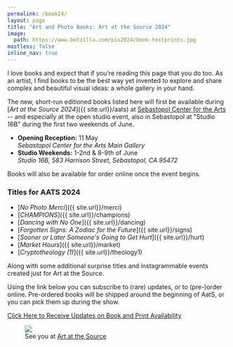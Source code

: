 ```yaml
---
permalink: /book24/
layout: page
title: "Art and Photo Books: Art at the Source 2024"
image:
  path: https://www.botzilla.com/pix2024/book-testprints.jpg
mastless: false
inline_nav: true
---
```


I love books and expect that if you're reading this page that you do too. As an artist, I find books to be the best way yet invented to explore and share complex and beautiful visual ideas: a whole gallery in your hand.

The new, short-run editioned books listed here will first be available during [_Art at the Source 2024_]({{ site.url}}/aats) at [Sebastopol Center for the Arts](https://www.sebarts.org/) -- and especially at the open studio event, also in Sebastopol at "Studio 16B" during the first two weekends of June.

* **Opening Reception:** 11 May<br/>_Sebastopol Center for the Arts Main Gallery_
* **Studio Weekends:** 1-2nd & 8-9th of June<br/>_Studio 16B, 583 Harrison Street, Sebastopol, CA 95472_

Books will also be available for order online once the event begins.

### Titles for AATS 2024

* [_No Photo Merci_]({{ site.url}}/merci)
* [_CHAMPIONS_]({{ site.url}}/champions)
* [_Dancing with No One_]({{ site.url}}/dancing)
* [_Forgotten Signs: A Zodiac for the Future_]({{ site.url}}/signs)
* [_Sooner or Later Someone's Going to Get Hurt_]({{ site.url}}/hurt)
* [_Market Hours_]({{ site.url}}/market)
* [_Cryptotheology (1)_]({{ site.url}}/theology1)

Along with some additional surprise titles and instagrammable events created just for Art at the Source.

Using the link below you can subscribe to (rare) updates, or to (pre-)order online. Pre-ordered books will be shipped around the beginning of AatS, or you can pick them up during the show.

<a class="btn btn--info btn--large" href="mailto:kevin+books@vumondo.com?subject=Updates%20on%20Books%20and%20Prints&body=Please%20keep%20me%20informed%20of%20updates%20on%20sales%20availability%20of%20your%20books%20and%20prints%20related%20to%20AATS%202024">Click Here to Receive Updates on Book and Print Availability</a>

<figure class="align-center">
<a href="{{ site.url}}/book24"><img src="https://www.botzilla.com/pix2024/author-promo-card.jpg"></a>
<figcaption>See you at <a href="{{ site.url}}/aats">Art at the Source</a></figcaption>
</figure>

